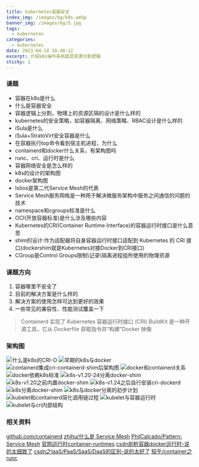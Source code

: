 ```yaml
---
title: kubernetes容器安全
index_img: /images/bg/k8s.webp
banner_img: /images/bg/5.jpg
tags:
  - kubernetes
categories:
  - kubernetes
date: 2023-04-18 18:40:12
excerpt: 介绍k8s操作系统底层资源分割逻辑
sticky: 1
---
```



### 课题

- 容器在k8s是什么
- 什么是容器安全
- 容器逻辑上分割，物理上的资源区隔的设计是什么样的
- kubernetes的安全策略，如容器隔离、网络策略、RBAC设计是什么样的
- iSula是什么
- iSula+StratoVirt安全容器是什么
- 在容器执行top命令看到宿主机进程，为什么
- containerd和docker什么关系，有架构图吗
- runc、cri、运行时是什么
- 容器网络安全是怎么样的
- k8s的设计的架构图
- docker架构图
- Istios是第二代Service Mesh的代表
- Service Mesh服务网格是一种用于解决微服务架构中服务之间通信的问题的技术
- namespace和cgroups标准是什么
- OCI(开放容器标准)是什么涉及哪些内容
- Kubernetes的CRI(Container Runtime Interface)的容器运行时接口是什么意思
- shim的设计:作为适配器将自身容器运行时接口适配到 Kubernetes 的 CRI 接口(dockershim就是Kubernetes对接Docker到CRI接口)
- CGroup是Control Groups限制\记录\隔离进程组所使用的物理资源

### 课题方向

1. 容器哪里不安全了
2. 目前的解决方案是什么样的
3. 解决方案的使用怎样可达到更好的效果
4. 一些常见的兼容性、性能测试覆盖一下


> Containerd 实现了 Kubernetes 容器运行时接口 (CRI)
> BuildKit 是一种开源工具，它从 Dockerfile 获取指令并“构建”Docker 映像

### 架构图

![什么是k8s的CRI-O](/images/什么是k8s的CRI-O.png)
![早期的k8s与docker](/images/早期的k8s与docker.png)
![containerd集成cri-containerd-shim后架构图](/images/containerd集成cri-containerd-shim后架构图.png)
![docker和containerd关系](/images/docker和containerd关系.png)
![docker依赖k8s标准](/images/docker依赖k8s标准.png)
![k8s-v1.20-24分离docker-shim](/images/k8s-v1.20-24分离docker-shim.png)
![k8s-v1.20之前内置docker-shim](/images/k8s-v1.20之前内置docker-shim.png)
![k8s-v1.24之后自行安装cri-dockerd](/images/k8s-v1.24之后自行安装cri-dockerd.png)
![k8s分离docker-shim](/images/k8s分离docker-shim.png)
![k8s与docker分离的初步计划](/images/k8s与docker分离的初步计划.png)
![kubelet和containerd简化调用链过程](/images/kubelet和containerd简化调用链过程.png)
![kubelet与容器运行时](/images/kubelet与容器运行时.png)
![kubelet与cri内部结构](/images/k8s分离docker-shim.png)

### 相关资料

[github.com/containerd](https://github.com/containerd/containerd/blob/main/docs/getting-started.md)
[zhihu/什么是 Service Mesh](https://zhuanlan.zhihu.com/p/61901608)
[PhilCalcado/Pattern: Service Mesh](https://philcalcado.com/2017/08/03/pattern_service_mesh.html)
[官网运行时container-runtimes](https://kubernetes.io/zh-cn/docs/setup/production-environment/container-runtimes/)
[csdn剖析容器docker运行时-说的太细致了](https://blog.csdn.net/m0_57776598/article/details/126963904)
[csdn之IaaS/PaaS/SaaS/DaaS的区别-说的太好了](https://blog.csdn.net/yangyijun1990/article/details/108694011)
[知乎/container之runc](https://zhuanlan.zhihu.com/p/279747954)